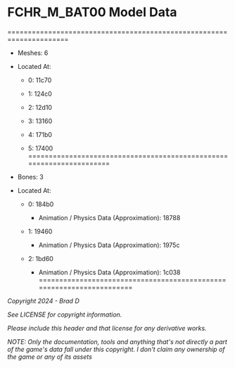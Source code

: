 # FCHR_M_BAT00 Model Data
=====================================================================

* Meshes: 6

* Located At:

  * 0: 11c70

  * 1: 124c0

  * 2: 12d10

  * 3: 13160

  * 4: 171b0

  * 5: 17400
=====================================================================

* Bones: 3

* Located At:

  * 0: 184b0

    * Animation / Physics Data (Approximation): 18788

  * 1: 19460

    * Animation / Physics Data (Approximation): 1975c

  * 2: 1bd60

    * Animation / Physics Data (Approximation): 1c038
=====================================================================

*Copyright 2024 - Brad D*

*See LICENSE for copyright information.*

*Please include this header and that license for any derivative works.*

*NOTE: Only the documentation, tools and anything that's not directly a part of the game's data fall under this copyright. I don't claim any ownership of the game or any of its assets*
